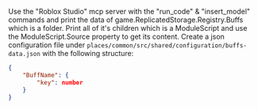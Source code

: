 Use the "Roblox Studio" mcp server with the "run_code" & "insert_model" commands and print the data of game.ReplicatedStorage.Registry.Buffs which is a folder. Print all of it's children which is a ModuleScript and use the ModuleScript.Source property to get its content.
Create a json configuration file under `places/common/src/shared/configuration/buffs-data.json` with the following structure:

```json
{
	"BuffName": {
		"key": number
	}
}
```
